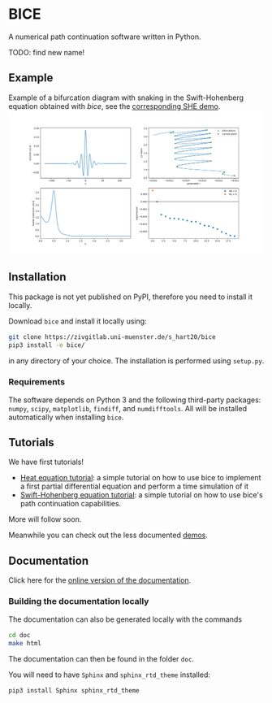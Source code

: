 # BICE

A numerical path continuation software written in Python.

TODO: find new name!

## Example

Example of a bifurcation diagram with snaking in the Swift-Hohenberg equation obtained with _bice_, see the [corresponding SHE demo](demos/notebooks/she.ipynb).
<img src="demos/SHE/sample.svg" alt="Sample bifurcation diagram with snaking" width="900"/>

## Installation

This package is not yet published on PyPI, therefore you need to install it locally.

Download `bice` and install it locally using:

```bash
git clone https://zivgitlab.uni-muenster.de/s_hart20/bice
pip3 install -e bice/
```

in any directory of your choice. The installation is performed using `setup.py`.

### Requirements

The software depends on Python 3 and the following third-party packages:
`numpy`, `scipy`, `matplotlib`, `findiff`, and `numdifftools`.
All will be installed automatically when installing `bice`.

## Tutorials

We have first tutorials!

- [Heat equation tutorial](demos/notebooks/heat_eq.ipynb): a simple tutorial on how to use bice to implement a first partial differential equation and perform a time simulation of it
- [Swift-Hohenberg equation tutorial](demos/notebooks/she.ipynb): a simple tutorial on how to use bice's path continuation capabilities.

More will follow soon.

Meanwhile you can check out the less documented [demos](demos/).

## Documentation

Click here for the
[online version of the documentation](https://s_hart20.zivgitlabpages.uni-muenster.de/bice/).

### Building the documentation locally

The documentation can also be generated locally with the commands

```bash
cd doc
make html
```

The documentation can then be found in the folder `doc`.

You will need to have `Sphinx` and `sphinx_rtd_theme` installed:

```bash
pip3 install Sphinx sphinx_rtd_theme
```
